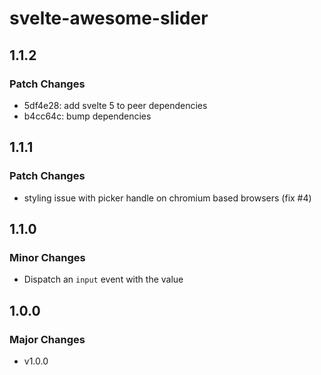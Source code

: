 # svelte-awesome-slider

## 1.1.2

### Patch Changes

- 5df4e28: add svelte 5 to peer dependencies
- b4cc64c: bump dependencies

## 1.1.1

### Patch Changes

- styling issue with picker handle on chromium based browsers (fix #4)

## 1.1.0

### Minor Changes

- Dispatch an `input` event with the value

## 1.0.0

### Major Changes

- v1.0.0
